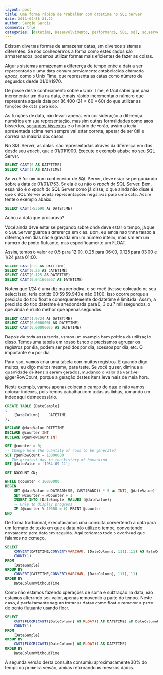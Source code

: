 ```yaml
---
layout: post
title: Uma forma rápida de trabalhar com datetime no SQL Server
date: 2011-05-28 21:53
author: Sergio Garcia
comments: true
categories: [datetime, Desenvolvimento, performance, SQL, sql, sqlserver]
---
```


Existem diversas formas de armazenar datas, em diversos sistemas diferentes. Se nós conhecermos a forma como estes dados são armazenados, podemos utilizar formas mais eficientes de fazer as coisas.

Alguns sistemas armazenam a diferença de tempo entre a data a ser representada e uma data comum previamente estabelecida chamada *epoch*, como o Unix Time, que representa as datas como número de segundos desde 01/01/1970.

De posse deste conhecimento sobre o Unix Time, é fácil saber que para incrementar um dia na data, é mais rápido incrementar o número que representa aquela data por 86.400 (24 * 60 * 60) do que utilizar as funções de data para isso.

As funções de data, não levam apenas em consideração a diferença numérica em sua representação, mas sim outras formalidades como anos bissextos, [segundos bissextos](http://pt.wikipedia.org/wiki/Segundo_bissexto) e o horário de verão, assim a ideia apresentada acima nem sempre vai estar correta, apesar de ser útil e correta na maioria dos casos.

No SQL Server, as datas  são representadas através da diferença em dias desde seu *epoch*, que é 01/01/1900. Execute o exemplo abaixo no seu SQL Server.

```sql
SELECT CAST(0 AS DATETIME)
SELECT CAST(1 AS DATETIME)
```

Se você for um bom conhecedor de SQL Server, deve estar se perguntando sobre a data de 01/01/1753. Se ela é ou não o *epoch* do SQL Server. Bem, essa não é o *epoch* do SQL Server como já disse, o que ainda não disse é que o SQL Server aceita representações negativas para uma data. Assim tente o exemplo abaixo.

```sql
SELECT CAST(-53690 AS DATETIME)
```

Achou a data que procurava?

Você ainda deve estar se pergundo sobre onde deve estar o tempo, já que o SQL Server guarda a diferença em dias. Bom, eu ainda não tinha falado a diferença em dias não é gravada em um número inteiro, mas sim em um número de ponto flutuante, mas especificamente um FLOAT.

Assim, temos o valor de 0.5 para 12:00, 0.25 para 06:00, 0.125 para 03:00 e 1/24 para 01:00.

```sql
SELECT CAST(0.5 AS DATETIME)
SELECT CAST(0.25 AS DATETIME)
SELECT CAST(0.125 AS DATETIME)
SELECT CAST(0.041666667 AS DATETIME)
```

Notem que 1/24 é uma dizima periódica, e se você tivesse colocado no seu select isso, teria obtido 00:59:59.940 e não 01:00. Isso ocorre porque a precisão do tipo float e consequentemente do datetime é limitada. Assim, a precisão do tipo datetime é arredondada para 0, 3 ou 7 milissegundos, o que ainda é muito melhor que apenas segundos.

```sql
SELECT CAST(1.0/24 AS DATETIME)
SELECT CAST(0.0000001 AS DATETIME)
SELECT CAST(0.00000005 AS DATETIME)
```

Depois de toda essa teoria, vamos um exemplo bem prática da utilização disso. Temos uma tabela em nosso banco e precisamos agrupar os registros por dia, podem ser pedidos por dia, acessos por dia, etc. O importante é o por dia.

Para isso, vamos criar uma tabela com muitos registros. E quando digo muitos, eu digo muitos mesmo, para teste. Se você quiser, diminua a quantidade de itens a serem gerados, mudando o valor da variável @genRowCount, porque a geração destes itens leva mais de meia hora.

Neste exemplo, vamos apenas colocar o campo de data e não vamos colocar indexes, pois iremos trabalhar com todas as linhas, tornando um index aqui desnecessário.

```sql
CREATE TABLE [DateSample]
(
    [DateColumn]    DATETIME
);

DECLARE @dateValue DATETIME
DECLARE @counter INT
DECLARE @genRowCount INT

SET @counter = 0;
-- Change here the quantity of rows to be generated
SET @genRowCount = 10000000
-- The greatest day in the history of humankind
SET @dateValue = '1984-09-13';

SET NOCOUNT ON;

WHILE @counter < 10000000
BEGIN
    SET @dateValue = DATEADD(SS, CAST(RAND() * 5 as INT), @dateValue)
    SET @counter = @counter + 1
    INSERT INTO [DateSample] VALUES (@dateValue);
    -- Only to display progress
    IF (@counter % 10000 = 0) PRINT @counter
END
```

De forma tradicional, executaríamos uma consulta convertendo a data para um formato de texto em que a data não utilize o tempo, convertendo novamente para data em seguida. Aqui teríamos todo o overhead que falamos no começo.

```sql
SELECT
    CONVERT(DATETIME,CONVERT(VARCHAR, [DateColumn], 111),111) AS DateColumnWithoutTime,
    COUNT(1)
FROM
    [DateSample]
GROUP BY
    CONVERT(DATETIME,CONVERT(VARCHAR, [DateColumn], 111),111)
ORDER BY
    DateColumnWithoutTime
```

Como não estamos fazendo operações de soma e subtração na data, não estamos alterando seu valor, apenas removendo a parte do tempo. Neste caso, é perfeitamente seguro tratar as datas como float e remover a parte de ponto flutuante usando floor.

```sql
SELECT
    CAST(FLOOR(CAST([DateColumn] AS FLOAT)) AS DATETIME) AS DateColumnWithoutTime,
    COUNT(1)
FROM
    [DateSample]
GROUP BY
    CAST(FLOOR(CAST([DateColumn] AS FLOAT)) AS DATETIME)
ORDER BY
    DateColumnWithoutTime
```

A segunda versão desta consulta consumiu aproximadamente 30% do tempo da primeira versão, ambas retornando os mesmos dados.

